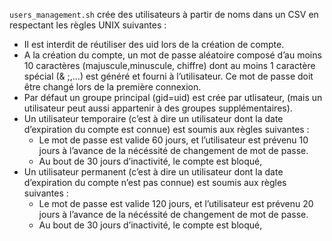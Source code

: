 `users_management.sh` crée des utilisateurs à partir de noms dans un CSV en respectant les règles UNIX suivantes :

- Il est interdit de réutiliser des uid lors de la création de compte.
- A la création du compte, un mot de passe aléatoire composé d’au moins 10 caractères (majuscule,minuscule, chiffre) dont au moins 1 caractère spécial (& ;,…) est généré et fourni à l’utilisateur. Ce mot de passe doit être changé lors de la première connexion.
- Par défaut un groupe principal (gid=uid) est crée par utlisateur, (mais un utilisateur peut aussi appartenir à des groupes supplémentaires).
- Un utilisateur temporaire (c’est à dire un utilisateur dont la date d’expiration du compte est connue) est soumis aux règles suivantes :
    - Le mot de passe est valide 60 jours, et l’utilisateur est prévenu 10 jours à l’avance de la nécéssité de changement de mot de passe.
    - Au bout de 30 jours d’inactivité, le compte est bloqué,
- Un utilisateur permanent (c’est à dire un utilisateur dont la date d’expiration du compte n’est pas connue) est soumis aux règles suivantes :
    - Le mot de passe est valide 120 jours, et l’utilisateur est prévenu 20 jours à l’avance de la nécéssité de changement de mot de passe.
    - Au bout de 30 jours d’inactivité, le compte est bloqué,
